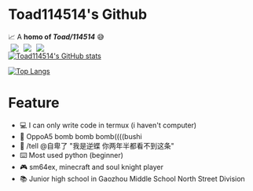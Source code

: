 # Toad114514's Github
📈 A **homo of *Toad/114514*** 😅<br>
<img style="margin-inline:5px" src="https://img.shields.io/badge/dynamic/json?url=https%3A%2F%2Fapi.swo.moe%2Fstats%2Fgithub%2Ftoad114514&query=count&color=181717&label=GitHub&labelColor=282c34&logo=github&suffix=+follows&cacheSeconds=3600"/><img style="margin-inline:5px" src="https://img.shields.io/badge/Kuaishou-Toad114514-blue?style=flat&logo=kuaishou&logoColor=FF4906&labelColor=yellow&link=https%3A%2F%2Fwww.kuaishou.com%2Fprofile%2F3xn57ehqqzfdqie"/><img style="margin-inline:5px" src="https://img.shields.io/badge/Device-Oppo%20A5-red?style=flat&logo=oppo&logoColor=2D683D&labelColor=yellow"><br>
[![Toad114514's GitHub stats](https://github-readme-stats.vercel.app/api?username=toad114514&count_private=true&show_icons=true)](https://github.com/toad114514)

[![Top Langs](https://github-readme-stats.vercel.app/api/top-langs/?username=toad114514&layout=compact)](https://github.com/toad114514)
# Feature
 - 💻 I can only write code in termux (i haven't computer)
 - 📱 OppoA5 bomb bomb bomb((((bushi
 - 🤣 /tell @自卑了 "我是逆蝶 你两年半都看不到这条"
 - ⌨️ Most used python (beginner)
 - 🎮 sm64ex, minecraft and soul knight player
 - 📚 Junior high school in Gaozhou Middle School North Street Division

<!---
Toad114514/Toad114514 is a ✨ special ✨ repository because its `README.md` (this file) appears on your GitHub profile.
You can click the Preview link to take a look at your changes.
--->
